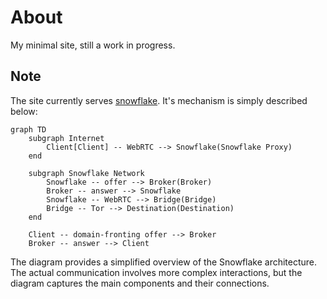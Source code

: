 # About

My minimal site, still a work in progress.

## Note

The site currently serves [snowflake](https://snowflake.torproject.org). It's mechanism is simply described below:

```mermaid
graph TD
    subgraph Internet
        Client[Client] -- WebRTC --> Snowflake(Snowflake Proxy)
    end

    subgraph Snowflake Network
        Snowflake -- offer --> Broker(Broker)
        Broker -- answer --> Snowflake
        Snowflake -- WebRTC --> Bridge(Bridge)
        Bridge -- Tor --> Destination(Destination)
    end

    Client -- domain-fronting offer --> Broker
    Broker -- answer --> Client
```

The diagram provides a simplified overview of the Snowflake architecture. The actual communication involves more complex interactions, but the diagram captures the main components and their connections.
